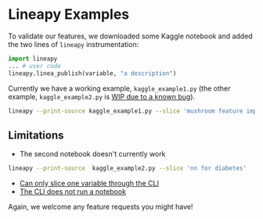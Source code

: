 # Lineapy Examples

To validate our features, we downloaded some Kaggle notebook and added the two lines of `lineapy` instrumentation:

```python
import lineapy
... # user code
lineapy.linea_publish(variable, "a description")
```

Currently we have a working example, `kaggle_example1.py` (the other example, `kaggle_example2.py` is [WIP due to a known bug](https://github.com/LineaLabs/lineapy/issues/204)).

```bash
lineapy --print-source kaggle_example1.py --slice 'mushroom feature importance'
```


## Limitations

- The second notebook doesn't currently work

```bash
lineapy --print-source  kaggle_example2.py --slice 'nn for diabetes'
```

- [Can only slice one variable through the CLI](https://github.com/LineaLabs/lineapy/issues/307)
- [The CLI does not run a notebook](https://github.com/LineaLabs/lineapy/issues/304)

Again, we welcome any feature requests you might have!
